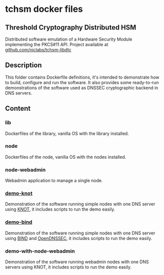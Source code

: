 # tchsm docker files

## Threshold Cryptography Distributed HSM
Distributed software emulation of a Hardware Security Module implementing the
PKCS#11 API. Project available at 
[github.com/niclabs/tchsm-libdtc](https://www.github.com/niclabs/tchsm-libdtc)

## Description
This folder contains Dockerfile definitions, it's intended to demonstrate how
to build, configure and run the software. It also provides some ready-to-run
demonstrations of the software used as DNSSEC cryptographic backend in DNS servers.

## Content

### lib
Dockerfiles of the library, vanilla OS with the library installed.

### node
Dockerfiles of the node, vanilla OS with the nodes installed.

### node-webadmin
Webadmin application to manage a single node.

### [demo-knot](https://github.com/npinochet/docker/tree/update-tchsm/tchsm/demo-knot)
Demonstration of the software running simple nodes with one DNS server using [KNOT](https://www.knot-dns.cz/), it includes scripts to run the demo easily.

### [demo-bind](https://github.com/npinochet/docker/tree/update-tchsm/tchsm/demo-bind)
Demonstration of the software running simple nodes with one DNS server using [BIND](https://www.isc.org/downloads/bind/) and [OpenDNSSEC](https://www.opendnssec.org/), it includes scripts to run the demo easily.

### demo-with-node-webadmin
Demonstration of the software running webadmin nodes with one DNS servers using KNOT, it includes scripts to run the demo easily.
